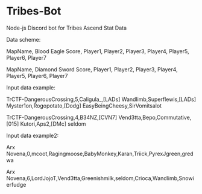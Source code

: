 # Tribes-Bot
Node-js Discord bot for Tribes Ascend Stat Data

Data scheme:

MapName, Blood Eagle Score, Player1, Player2, Player3, Player4, Player5, Player6, Player7

MapName, Diamond Sword Score, Player1, Player2, Player3, Player4, Player5, Player6, Player7

Input data example:

TrCTF-DangerousCrossing,5,Caligula_,[LADs] Wandlimb,Superflewis,[LADs] Myster1on,Rogopotato,[Dodg] EasyBeingCheesy,SirVomitsalot

TrCTF-DangerousCrossing,4,B34NZ,[CVN7] Vend3tta,Bepo,Commutative,[015] Kutori,Aps2,[DMc] seldom

Input data example2:

Arx Novena,0,mcoot,Ragingmoose,BabyMonkey,Karan,Triick,PyrexJgreen,gredwa

Arx Novena,6,LordJojoT,Vend3tta,Greenishmilk,seldom,Crioca,Wandlimb,Snowierfudge